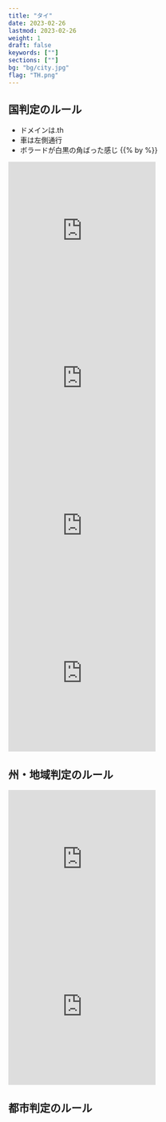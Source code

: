 ```yaml
---
title: "タイ"
date: 2023-02-26
lastmod: 2023-02-26
weight: 1
draft: false
keywords: [""]
sections: [""]
bg: "bg/city.jpg"
flag: "TH.png"
---
```


<div class="main-desciption country-description">
    <h2 class="section-title">国判定のルール</h2>
    <ul class="rule-list">
        <li>ドメインは<span class="quiz">.th</span></li>
        <li>車は<span class="quiz">左側</span>通行</li>
        <li>ボラードが白黒の角ばった感じ {{% by %}}</li>
    </ul>
</div>


<div class="googlemap-if">
<iframe src="https://www.google.com/maps/embed?pb=!4v1679483318952!6m8!1m7!1sokZsKss6tEG30aLxd_JKHw!2m2!1d14.64599789539522!2d98.6995684721261!3f338.6358224624784!4f-9.85447049551665!5f3.325193203789971" width="295" height="295" style="border:0;" allowfullscreen="" loading="lazy" referrerpolicy="no-referrer-when-downgrade"></iframe>

<iframe src="https://www.google.com/maps/embed?pb=!4v1679482974000!6m8!1m7!1svRV75eB6yqo6wIPK5s7_Nw!2m2!1d13.73218306294083!2d100.4930308782116!3f23.407381485162894!4f17.652667161319812!5f3.325193203789971" width="295" height="295" style="border:0;" allowfullscreen="" loading="lazy" referrerpolicy="no-referrer-when-downgrade"></iframe>
<iframe src="https://www.google.com/maps/embed?pb=!4v1679762814938!6m8!1m7!1s_Tg_zv5hWT8DJHv9lqEDUw!2m2!1d17.98130118012293!2d100.0629101957747!3f72.15605038034752!4f-6.286483384892833!5f3.2676880359687828" width="295" height="295" style="border:0;" allowfullscreen="" loading="lazy" referrerpolicy="no-referrer-when-downgrade"></iframe>
<iframe src="https://www.google.com/maps/embed?pb=!4v1679762933969!6m8!1m7!1sTZiK569KNLgQoVq-OaTq_Q!2m2!1d17.98157323295765!2d100.0621420808453!3f225.57392523284852!4f-9.089210017500989!5f3.224147385256069" width="295" height="295" style="border:0;" allowfullscreen="" loading="lazy" referrerpolicy="no-referrer-when-downgrade"></iframe>
</div>

<div class="main-desciption area-description">
    <h2 class="section-title">州・地域判定のルール</h2>
    <ul class="rule-list">
    </ul>
</div>


<div class="googlemap-if">
<iframe src="https://www.google.com/maps/embed?pb=!4v1679763216561!6m8!1m7!1skm8nyvUs3Vw1Hhz5KAHHzg!2m2!1d9.19895473345908!2d99.63002608705813!3f49.032962415541725!4f14.197888053452274!5f0.4090299691728426" width="295" height="295" style="border:0;" allowfullscreen="" loading="lazy" referrerpolicy="no-referrer-when-downgrade"></iframe>
<iframe src="https://www.google.com/maps/embed?pb=!4v1679762644988!6m8!1m7!1sXZ4JtVj_U4AD2D2e_ECwug!2m2!1d18.08173217926031!2d100.6532376657783!3f123.43817301426463!4f12.917847900636886!5f0.4000000000000002" width="295" height="295" style="border:0;" allowfullscreen="" loading="lazy" referrerpolicy="no-referrer-when-downgrade"></iframe>
</div>


<div class="main-desciption city-description">
    <h2 class="section-title">都市判定のルール</h2>
    <ul class="rule-list">
    </ul>
</div>
